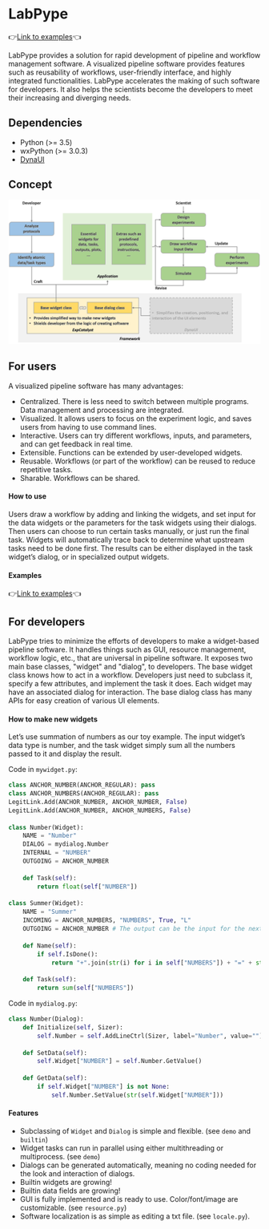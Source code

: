 # LabPype
:point_right:[Link to examples](https://ncbi-hackathons.github.io/LabPype/):point_left:

LabPype provides a solution for rapid development of pipeline and workflow management software. A visualized pipeline software provides features such as reusability of workflows, user-friendly interface, and highly integrated functionalities. LabPype accelerates the making of such software for developers. It also helps the scientists become the developers to meet their increasing and diverging needs.

## Dependencies
* Python (>= 3.5)
* wxPython (>= 3.0.3)
* [DynaUI](https://github.com/yadizhou/DynaUI)

## Concept
![Concept](assets/img/concept.png)

## For users
A visualized pipeline software has many advantages:
* Centralized. There is less need to switch between multiple programs. Data management and processing are integrated.
* Visualized. It allows users to focus on the experiment logic, and saves users from having to use command lines.
* Interactive. Users can try different workflows, inputs, and parameters, and can get feedback in real time.
* Extensible. Functions can be extended by user-developed widgets.
* Reusable. Workflows (or part of the workflow) can be reused to reduce repetitive tasks.
* Sharable. Workflows can be shared.

#### How to use
Users draw a workflow by adding and linking the widgets, and set input for the data widgets or the parameters for the task widgets using their dialogs. Then users can choose to run certain tasks manually, or just run the final task. Widgets will automatically trace back to determine what upstream tasks need to be done first. The results can be either displayed in the task widget’s dialog, or in specialized output widgets.

#### Examples
:point_right:[Link to examples](https://ncbi-hackathons.github.io/LabPype/):point_left:

## For developers
LabPype tries to minimize the efforts of developers to make a widget-based pipeline software. It handles things such as GUI, resource management, workflow logic, etc., that are universal in pipeline software. It exposes two main base classes, "widget" and "dialog", to developers. The base widget class knows how to act in a workflow. Developers just need to subclass it, specify a few attributes, and implement the task it does. Each widget may have an associated dialog for interaction. The base dialog class has many APIs for easy creation of various UI elements.

#### How to make new widgets
Let’s use summation of numbers as our toy example. The input widget’s data type is number, and the task widget simply sum all the numbers passed to it and display the result.

Code in `mywidget.py`:
```python
class ANCHOR_NUMBER(ANCHOR_REGULAR): pass
class ANCHOR_NUMBERS(ANCHOR_REGULAR): pass
LegitLink.Add(ANCHOR_NUMBER, ANCHOR_NUMBER, False)
LegitLink.Add(ANCHOR_NUMBER, ANCHOR_NUMBERS, False)

class Number(Widget):
    NAME = "Number"
    DIALOG = mydialog.Number
    INTERNAL = "NUMBER"
    OUTGOING = ANCHOR_NUMBER

    def Task(self):
        return float(self["NUMBER"])

class Summer(Widget):
    NAME = "Summer"
    INCOMING = ANCHOR_NUMBERS, "NUMBERS", True, "L"
    OUTGOING = ANCHOR_NUMBER # The output can be the input for the next summer

    def Name(self):
        if self.IsDone():
            return "+".join(str(i) for i in self["NUMBERS"]) + "=" + str(self["OUT"])

    def Task(self):
        return sum(self["NUMBERS"])
```

Code in `mydialog.py`:
```python
class Number(Dialog):
    def Initialize(self, Sizer):
        self.Number = self.AddLineCtrl(Sizer, label="Number", value="")

    def SetData(self):
        self.Widget["NUMBER"] = self.Number.GetValue()

    def GetData(self):
        if self.Widget["NUMBER"] is not None:
            self.Number.SetValue(str(self.Widget["NUMBER"]))
```

#### Features
* Subclassing of `Widget` and `Dialog` is simple and flexible. (see `demo` and `builtin`)
* Widget tasks can run in parallel using either multithreading or multiprocess. (see `demo`)
* Dialogs can be generated automatically, meaning no coding needed for the look and interaction of dialogs.
* Builtin widgets are growing!
* Builtin data fields are growing!
* GUI is fully implemented and is ready to use. Color/font/image are customizable. (see `resource.py`)
* Software localization is as simple as editing a txt file. (see `locale.py`).


